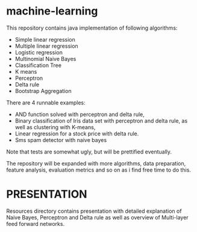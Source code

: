 # machine-learning
This repository contains java implementation of following algorithms:
  - Simple linear regression
  - Multiple linear regression
  - Logistic regression
  - Multinomial Naive Bayes
  - Classification Tree
  - K means
  - Perceptron 
  - Delta rule
  - Bootstrap Aggregation
  
There are 4 runnable examples:
  - AND function solved with perceptron and delta rule,
  - Binary classification of Iris data set with perceptron and delta rule, as well as clustering with K-means,
  - Linear regression for a stock price with delta rule.
  - Sms spam detector with naive bayes
  
Note that tests are somewhat ugly, but will be prettified eventually.
  
The repository will be expanded with more algorithms, data preparation, feature analysis, evaluation metrics and so on as i find free time to do this.

# PRESENTATION
Resources directory contains presentation with detailed explanation of Naive Bayes, Perceptron and Delta rule as well as overview of Multi-layer feed forward networks.
